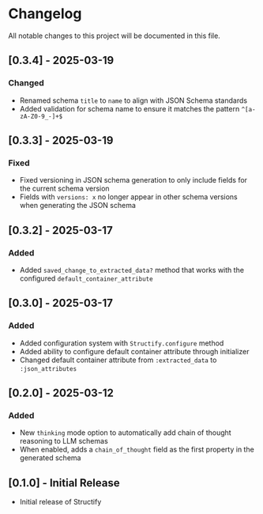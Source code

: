 # Changelog

All notable changes to this project will be documented in this file.

## [0.3.4] - 2025-03-19

### Changed

- Renamed schema `title` to `name` to align with JSON Schema standards
- Added validation for schema name to ensure it matches the pattern `^[a-zA-Z0-9_-]+$`

## [0.3.3] - 2025-03-19

### Fixed

- Fixed versioning in JSON schema generation to only include fields for the current schema version
- Fields with `versions: x` no longer appear in other schema versions when generating the JSON schema

## [0.3.2] - 2025-03-17

### Added

- Added `saved_change_to_extracted_data?` method that works with the configured `default_container_attribute`

## [0.3.0] - 2025-03-17

### Added

- Added configuration system with `Structify.configure` method
- Added ability to configure default container attribute through initializer
- Changed default container attribute from `:extracted_data` to `:json_attributes`

## [0.2.0] - 2025-03-12

### Added

- New `thinking` mode option to automatically add chain of thought reasoning to LLM schemas
- When enabled, adds a `chain_of_thought` field as the first property in the generated schema

## [0.1.0] - Initial Release

- Initial release of Structify